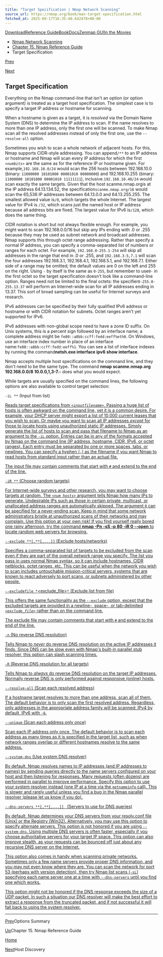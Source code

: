 ```yaml
---
title: "Target Specification | Nmap Network Scanning"
source_url: https://nmap.org/book/man-target-specification.html
fetched_at: 2025-09-17T16:35:40.642478+00:00
---
```


[Download](https://nmap.org/download.html)[Reference Guide](https://nmap.org/book/man.html)[Book](https://nmap.org/book/)[Docs](https://nmap.org/docs.html)[Zenmap GUI](https://nmap.org/zenmap/)[In the Movies](https://nmap.org/movies/)

* [Nmap Network Scanning](https://nmap.org/book/toc.html)
* [Chapter 15. Nmap Reference Guide](https://nmap.org/book/man.html)
* Target Specification

[Prev](https://nmap.org/book/man-briefoptions.html)

[Next](https://nmap.org/book/man-host-discovery.html)

Target Specification
----------

[]()

Everything on the Nmap command-line that isn't an option (or
option argument) is treated as a target host specification. The
simplest case is to specify a target IP address or hostname for scanning.

When a hostname is given as a target, it is *resolved*[]() via the Domain Name System (DNS) to determine the IP address to scan. If the name resolves to more than one IP address, only the first one will be scanned. To make Nmap scan all the resolved addresses instead of only the first one, use the `--resolve-all` option.

Sometimes you wish to scan a whole network of adjacent hosts. For
this, Nmap supports CIDR-style[]() addressing. You can append`/*`<numbits>`*` to an IP
address or hostname and Nmap will scan every IP address for which the
first *`<numbits>`* are the same as for the
reference IP or hostname given. For example,`192.168.10.0/24` would scan the 256 hosts
between 192.168.10.0
(binary: `11000000 10101000 00001010 00000000`)
and 192.168.10.255
(binary: `11000000 10101000 00001010 11111111`),
inclusive.`192.168.10.40/24` would scan exactly the same targets. Given
that the host
scanme.nmap.org[]()is at the IP address 64.13.134.52, the specification`scanme.nmap.org/16` would scan the 65,536 IP addresses
between 64.13.0.0 and 64.13.255.255. The smallest allowed value is`/0`, which targets the whole Internet. The largest
value for IPv4 is `/32`, which scans just the named host or IP
address because all address bits are fixed. The largest value for IPv6 is`/128`, which does the same thing.

[]()

CIDR notation is short but not always flexible enough. For example, you
might want to scan 192.168.0.0/16 but skip any IPs ending with .0 or
.255 because they may be used as subnet network and broadcast addresses. Nmap supports
this through octet range addressing. Rather than specify a normal IP
address, you can specify a comma-separated list of numbers or ranges
for each octet. For example, `192.168.0-255.1-254` will skip all
addresses in the range that end in .0 or .255, and `192.168.3-5,7.1` will
scan the four addresses 192.168.3.1, 192.168.4.1, 192.168.5.1, and
192.168.7.1. Either side of a range may be omitted; the default values
are 0 on the left and 255 on the right. Using `-` by
itself is the same as `0-255`, but remember to use`0-` in the first octet
so the target specification doesn't look like a command-line option.
Ranges need not be limited to the final octets: the specifier`0-255.0-255.13.37` will perform an Internet-wide scan for all IP
addresses ending in 13.37. This sort of broad sampling can be useful
for Internet surveys and research.

[]()

IPv6 addresses can be specified by their fully qualified IPv6
address or hostname or with CIDR notation for subnets. Octet ranges
aren't yet supported for IPv6.

[]()[]()[]()

IPv6 addresses with non-global scope need to have a zone ID suffix. On
Unix systems, this is a percent sign followed by an interface name; a
complete address might be `fe80::a8bb:ccff:fedd:eeff%eth0`.
On Windows, use an interface index number in place of an interface name:`fe80::a8bb:ccff:fedd:eeff%1`. You can see a list of
interface indexes by running the command**netsh.exe interface ipv6 show interface**.

Nmap accepts multiple host specifications on the command line,
and they don't need to be the same type. The command **nmap
scanme.nmap.org 192.168.0.0/8 10.0.0,1,3-7.-** does what
you would expect.

While targets are usually specified on the command lines, the following options are also available to control target selection:

`-iL *`<inputfilename>`*` (Input from list) []()[ ]()

[Reads target specifications from *`<inputfilename>`*. Passing a huge list of hosts is often awkward on the command line, yet it is a common desire. For example, your DHCP server might export a list of 10,000 current leases that you wish to scan. Or maybe you want to scan all IP addresses *except* for those to locate hosts using unauthorized static IP addresses. Simply generate the list of hosts to scan and pass that filename to Nmap as an argument to the `-iL` option. Entries can be in any of the formats accepted by Nmap on the command line (IP address, hostname, CIDR, IPv6, or octet ranges). Each entry must be separated by one or more spaces, tabs, or newlines. You can specify a hyphen (`-`) as the filename if you want Nmap to read hosts from standard input rather than an actual file.]()

[The input file may contain comments that start with `#` and extend to the end of the line.]()

[`-iR *`<num hosts>`*` (Choose random targets) ]()[ ]()[ ]()[ ]()

[For Internet-wide surveys and other research, you may want to choose targets at random. The *`<num hosts>`* argument tells Nmap how many IPs to generate. Undesirable IPs such as those in certain private, multicast, or unallocated address ranges are automatically skipped. The argument `0` can be specified for a never-ending scan. Keep in mind that some network administrators bristle at unauthorized scans of their networks and may complain. Use this option at your own risk! If you find yourself really bored one rainy afternoon, try the command **nmap -Pn -sS -p 80 -iR 0 --open**]()[]()[]()[]()[ to locate random web servers for browsing.]()

[`--exclude *`<host1>`*[,*`<host2>`*[,...]]` (Exclude hosts/networks) ]()[ ]()[ ]()

[Specifies a comma-separated list of targets to be excluded from the scan even if they are part of the overall network range you specify. The list you pass in uses normal Nmap syntax, so it can include hostnames, CIDR netblocks, octet ranges, etc. This can be useful when the network you wish to scan includes untouchable mission-critical servers, systems that are known to react adversely to port scans, or subnets administered by other people.]()

[`--excludefile *`<exclude_file>`*` (Exclude list from file) ]()[ ]()

[This offers the same functionality as the `--exclude` option, except that the excluded targets are provided in a newline-, space-, or tab-delimited *`<exclude_file>`* rather than on the command line.]()

[The exclude file may contain comments that start with `#` and extend to the end of the line.]()

[`-n` (No reverse DNS resolution) ]()[ ]()

[ Tells Nmap to *never* do reverse DNS resolution on the active IP addresses it finds. Since DNS can be slow even with Nmap's built-in parallel stub resolver, this option can slash scanning times.]()

[`-R` (Reverse DNS resolution for all targets) ]()[ ]()

[Tells Nmap to *always* do reverse DNS resolution on the target IP addresses. Normally reverse DNS is only performed against responsive (online) hosts.]()

[`--resolve-all` (Scan each resolved address) ]()[ ]()

[If a hostname target resolves to more than one address, scan all of them. The default behavior is to only scan the first resolved address. Regardless, only addresses in the appropriate address family will be scanned: IPv4 by default, IPv6 with `-6`. ]()

[`--unique` (Scan each address only once) ]()[ ]()

[Scan each IP address only once. The default behavior is to scan each address as many times as it is specified in the target list, such as when network ranges overlap or different hostnames resolve to the same address. ]()

[`--system-dns` (Use system DNS resolver) ]()[ ]()

[By default, Nmap resolves names to IP addresses (and IP addresses to names) by sending queries directly to the name servers configured on your host and then listening for responses. Many requests (often dozens) are performed in parallel to improve performance. Specify this option to use your system resolver instead (one IP at a time via the `getnameinfo` call). This is slower and rarely useful unless you find a bug in the Nmap parallel resolver (please let us know if you do). ]()

[`--dns-servers *`<server1>`*[,*`<server2>`*[,...]] ` (Servers to use for DNS queries) ]()[ ]()

[By default, Nmap determines your DNS servers from your resolv.conf file (Unix) or the Registry (Win32). Alternatively, you may use this option to specify alternate servers. This option is not honored if you are using `--system-dns`. Using multiple DNS servers is often faster, especially if you choose authoritative servers for your target IP space. This option can also improve stealth, as your requests can be bounced off just about any recursive DNS server on the Internet.]()

[This option also comes in handy when scanning private networks. Sometimes only a few name servers provide proper DNS information, and you may not even know where they are. You can scan the network for port 53 (perhaps with version detection), then try Nmap list scans (`-sL`) specifying each name server one at a time with `--dns-servers` until you find one which works.]()

[This option might not be honored if the DNS response exceeds the size of a UDP packet. In such a situation our DNS resolver will make the best effort to extract a response from the truncated packet, and if not successful it will fall back to using the system resolver. ]()

---

[Prev](https://nmap.org/book/man-briefoptions.html)Options Summary

[Up](https://nmap.org/book/man.html)Chapter 15. Nmap Reference Guide

[Home](https://nmap.org/book/toc.html)

[Next](https://nmap.org/book/man-host-discovery.html)Host Discovery